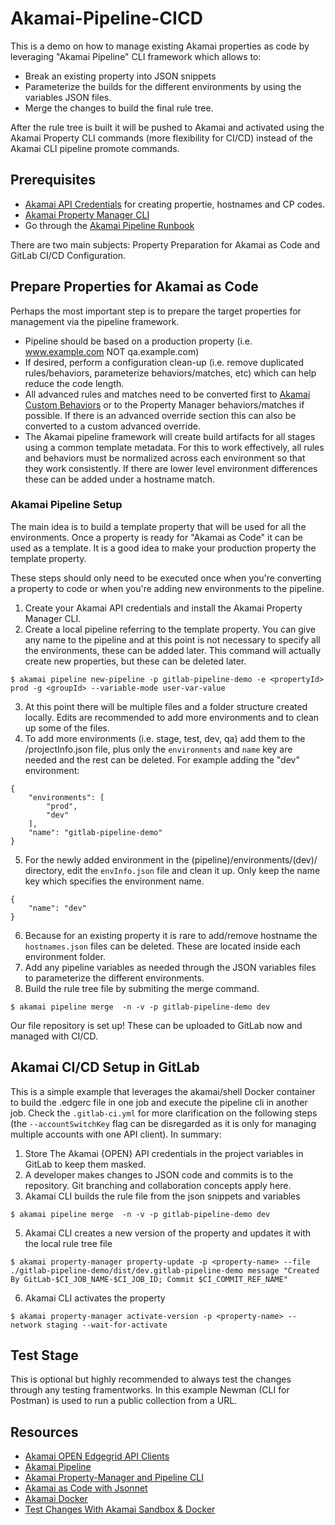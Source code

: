 # Akamai-Pipeline-CICD

This is a demo on how to manage existing Akamai properties as code by leveraging "Akamai Pipeline" CLI framework which allows to:

* Break an existing property into JSON snippets
* Parameterize the builds for the different environments by using the variables JSON files.
* Merge the changes to build the final rule tree. 

After the rule tree is built it will be pushed to Akamai and activated using the Akamai Property CLI commands (more flexibility for CI/CD) instead of the Akamai CLI pipeline promote commands.

## Prerequisites
- [Akamai API Credentials](https://developer.akamai.com/getting-started/edgegrid) for creating propertie, hostnames and CP codes.
- [Akamai Property Manager CLI](https://github.com/akamai/cli-property-manager)
- Go through the [Akamai Pipeline Runbook](https://developer.akamai.com/resource/whitepaper/akamai-pipeline-cli-framework-runbook/direct)

There are two main subjects: Property Preparation for Akamai as Code and GitLab CI/CD Configuration.

## Prepare Properties for Akamai as Code
Perhaps the most important step is to prepare the target properties for management via the pipeline framework.

* Pipeline should be based on a production property (i.e. www.example.com NOT qa.example.com)
* If desired, perform a configuration clean-up (i.e. remove duplicated rules/behaviors, parameterize behaviors/matches, etc) which can help reduce the code length.
* All advanced rules and matches need to be converted first to [Akamai Custom Behaviors](https://developer.akamai.com/blog/2018/04/26/custom-behaviors-property-manager-papi) or to the Property Manager behaviors/matches if possible. If there is an advanced override section this can also be converted to a custom advanced override.
* The Akamai pipeline framework will create build artifacts for all stages using a common template metadata. For this to work effectively, all rules and behaviors must be normalized across each environment so that they work consistently. If there are lower level environment differences these can be added under a hostname match.

### Akamai Pipeline Setup
The main idea is to build a template property that will be used for all the environments. Once a property is ready for "Akamai as Code" it can be used as a template. It is a good idea to make your production property the template property.

These steps should only need to be executed once when you're converting a property to code or when you're adding new environments to the pipeline.

1. Create your Akamai API credentials and install the Akamai Property Manager CLI.
2. Create a local pipeline referring to the template property. You can give any name to the pipeline and at this point is not necessary to specify all the environments, these can be added later. This command will actually create new properties, but these can be deleted later.
```
$ akamai pipeline new-pipeline -p gitlab-pipeline-demo -e <propertyId> prod -g <groupId> --variable-mode user-var-value
```
3. At this point there will be multiple files and a folder structure created locally. Edits are recommended to add more environments and to clean up some of the files.
4. To add more environments (i.e. stage, test, dev, qa) add them to the /projectInfo.json file, plus only the `environments` and `name` key are needed and the rest can be deleted. For example adding the "dev" environment:
```
{
    "environments": [
        "prod",
        "dev"
    ],
    "name": "gitlab-pipeline-demo"
}
```
5. For the newly added environment in the (pipeline)/environments/(dev)/ directory, edit the `envInfo.json` file and clean it up. Only keep the name key which specifies the environment name.
```
{
    "name": "dev"
} 
```
6. Because for an existing property it is rare to add/remove hostname the `hostnames.json` files can be deleted. These are located inside each environment folder.
7. Add any pipeline variables as needed through the JSON variables files to parameterize the different environments.
8. Build the rule tree file by submiting the merge command.
```
$ akamai pipeline merge  -n -v -p gitlab-pipeline-demo dev
```
Our file repository is set up! These can be uploaded to GitLab now and managed with CI/CD.

## Akamai CI/CD Setup in GitLab
This is a simple example that leverages the akamai/shell Docker container to build the .edgerc file in one job and execute the pipeline cli in another job. Check the `.gitlab-ci.yml` for more clarification on the following steps (the `--accountSwitchKey` flag can be disregarded as it is only for managing multiple accounts with one API client). In summary:

1. Store The Akamai {OPEN} API credentials in the project variables in GitLab to keep them masked.
2. A developer makes changes to JSON code and commits is to the repository. Git branching and collaboration concepts apply here.
4. Akamai CLI builds the rule file from the json snippets and variables
```
$ akamai pipeline merge  -n -v -p gitlab-pipeline-demo dev
```
5. Akamai CLI creates a new version of the property and updates it with the local rule tree file
```
$ akamai property-manager property-update -p <property-name> --file ./gitlab-pipeline-demo/dist/dev.gitlab-pipeline-demo message "Created By GitLab-$CI_JOB_NAME-$CI_JOB_ID; Commit $CI_COMMIT_REF_NAME"
```
6. Akamai CLI activates the property
```
$ akamai property-manager activate-version -p <property-name> --network staging --wait-for-activate
```

## Test Stage
This is optional but highly recommended to always test the changes through any testing framentworks. In this example Newman (CLI for Postman) is used to run a public collection from a URL.

## Resources
- [Akamai OPEN Edgegrid API Clients](https://developer.akamai.com/libraries)
- [Akamai Pipeline](https://developer.akamai.com/devops/use-cases/akamai-pipeline)
- [Akamai Property-Manager and Pipeline CLI](https://github.com/akamai/cli-property-manager)
- [Akamai as Code with Jsonnet](https://developer.akamai.com/blog/2021/04/28/akamai-code-jsonnet)
- [Akamai Docker](https://github.com/akamai/akamai-docker)
- [Test Changes With Akamai Sandbox & Docker](https://developer.akamai.com/blog/2020/12/11/test-changes-akamai-sandbox-docker)
